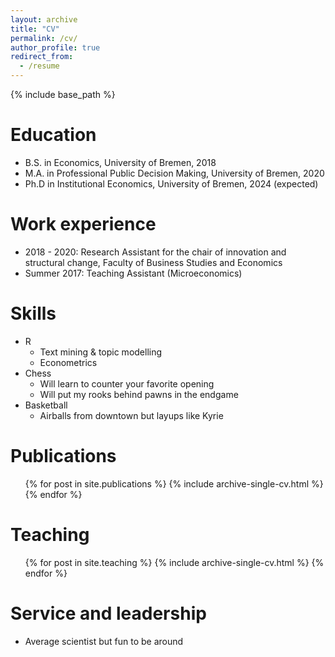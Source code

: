 ```yaml
---
layout: archive
title: "CV"
permalink: /cv/
author_profile: true
redirect_from:
  - /resume
---
```


{% include base_path %}

Education
======
* B.S. in Economics, University of Bremen, 2018
* M.A. in Professional Public Decision Making, University of Bremen, 2020
* Ph.D in Institutional Economics, University of Bremen, 2024 (expected)

Work experience
======
* 2018 - 2020: Research Assistant for the chair of innovation and structural change, Faculty of Business Studies and Economics
* Summer 2017: Teaching Assistant (Microeconomics)

Skills
======
* R
  * Text mining & topic modelling
  * Econometrics
* Chess
  * Will learn to counter your favorite opening
  * Will put my rooks behind pawns in the endgame
* Basketball
  * Airballs from downtown but layups like Kyrie 

Publications
======
  <ul>{% for post in site.publications %}
    {% include archive-single-cv.html %}
  {% endfor %}</ul>
  
Teaching
======
  <ul>{% for post in site.teaching %}
    {% include archive-single-cv.html %}
  {% endfor %}</ul>
  
Service and leadership
======
* Average scientist but fun to be around
